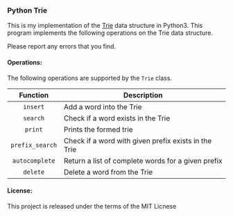 ### Python Trie

This is my implementation of the [Trie](https://en.wikipedia.org/wiki/Trie) data structure in Python3.
This program implements the following operations on the Trie data structure.

Please report any errors that you find.

#### Operations:

The following operations are supported by the `Trie` class.

| Function | Description |
|:---:| --- |
| `insert` | Add a word into the Trie |
| `search` | Check if a word exists in the Trie |
| `print` |  Prints the formed trie|
| `prefix_search` | Check if a word with given prefix exists in the Trie |
| `autocomplete` | Return a list of complete words for a given prefix |
| `delete` | Delete a word from the Trie |

#### License:

This project is released under the terms of the MIT Licnese
